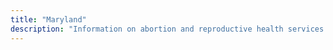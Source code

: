 ```yaml
---
title: "Maryland"
description: "Information on abortion and reproductive health services."
---
```


